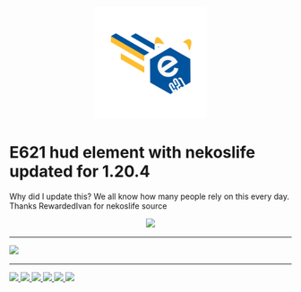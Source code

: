 <div align="center">
    <img src="src/main/resources/assets/e621/logo.png" alt="logo" width="200"/>
</div>

# E621 hud element with nekoslife updated for 1.20.4
Why did I update this?
We all know how many people rely on this every day.
Thanks RewardedIvan for nekoslife source
<div align="center">
  <a href="https://discord.gg/9mrRPGKYU3"><img src="https://invidget.switchblade.xyz/9mrRPGKYU3"></a>
</div>

<hr />

<img src="https://user-images.githubusercontent.com/18114966/153167032-9180f20f-d07e-459b-a51d-1d17c87fe028.png">

<hr />

<a href="https://github.com/AntiCope/meteor-e621-integration/releases/tag/latest-1.18">
    <img src="https://encrypted-tbn0.gstatic.com/images?q=tbn:ANd9GcS2Csaj7qL5xw4PUQVUL8ig8adN8wUtHIyyPNO3jHq4ZPQrInpoNfK3-5bpCc6y4Qk0tw&usqp=CAU" />
    <img src="https://encrypted-tbn0.gstatic.com/images?q=tbn:ANd9GcRhF3jjLg6ZcMHViwfPKRj_BfMFkDCP59YrcpzZBM5XbGuZ2Q7RyDJfoMoC5S_ckBRX1g&usqp=CAU" />
    <img src="https://encrypted-tbn0.gstatic.com/images?q=tbn:ANd9GcS_GlNQ2QzowFoex_SuVlqpKPyYsXwN1oldZg&usqp=CAU" />
    <img src="https://encrypted-tbn0.gstatic.com/images?q=tbn:ANd9GcScPp03sqFuOjFnK47izCeppMQ7Z61vJq1EXA&usqp=CAU" />
    <img src="https://encrypted-tbn0.gstatic.com/images?q=tbn:ANd9GcQoaW7cYo8gjF2up_6C-bi-FJ_aIKbB0QKrtaqI-58w_MpIfeh5Ip5Su14R-6WjHLBmWe4&usqp=CAU" />
    <img src="https://encrypted-tbn0.gstatic.com/images?q=tbn:ANd9GcT7NVHK3j_-0WrIpFYgy2nN1jldkR48YnTxcGTeQrCHK-w69ZoLaXGJfhiFS3nws__K1Q&usqp=CAU" />
</a>
